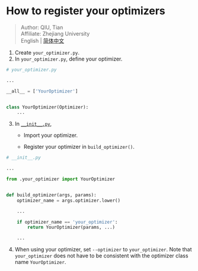 # How to register your optimizers

> Author: QIU, Tian  
> Affiliate: Zhejiang University  
> English | [简体中文](README_zh-CN.md)

1. Create `your_optimizer.py`.
2. In `your_optimizer.py`, define your optimizer.

```python
# your_optimizer.py

...

__all__ = ['YourOptimizer']


class YourOptimizer(Optimizer):
    ...
```

3. In [`__init__.py`](__init__.py),

    - Import your optimizer.

    - Register your optimizer in `build_optimizer()`.

```python
# __init__.py

...

from .your_optimizer import YourOptimizer


def build_optimizer(args, params):
    optimizer_name = args.optimizer.lower()

    ...

    if optimizer_name == 'your_optimizer':
        return YourOptimizer(params, ...)

    ...
```

4. When using your optimizer, set `--optimizer` to `your_optimizer`. Note that `your_optimizer` does not have to be
   consistent with the optimizer class name `YourOptimizer`.